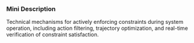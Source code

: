 ### Mini Description

Technical mechanisms for actively enforcing constraints during system operation, including action filtering, trajectory optimization, and real-time verification of constraint satisfaction.
